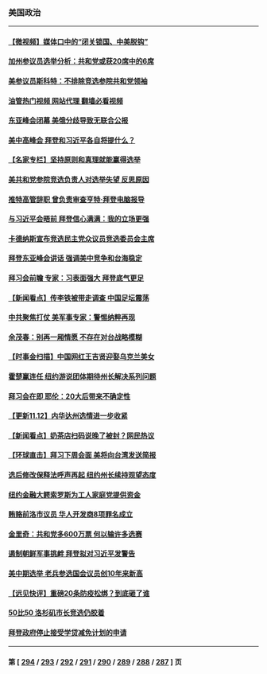 ### 美国政治
---
#### [【微视频】媒体口中的“闭关锁国、中美脱钩”](../../pages/ncid1078159/n13865110.md?11140845) 
#### [加州参议员选举分析：共和党或获20席中的6席](../../pages/ncid1078159/n13865253.md?11140845) 
#### [美参议员斯科特：不排除竞选参院共和党领袖](../../pages/ncid1078159/n13865215.md?11140845) 
#### [油管热门视频 网站代理 翻墙必看视频](http://138.2.39.72:81/youtube.html?epic-marker?11140845)
#### [东亚峰会闭幕 美俄分歧导致无联合公报](../../pages/ncid1078159/n13865227.md?11140845) 
#### [美中高峰会 拜登和习近平各自将提什么？](../../pages/ncid1078159/n13865184.md?11140845) 
#### [【名家专栏】坚持原则和真理就能赢得选举](../../pages/ncid1078159/n13865086.md?11140845) 
#### [美共和党参院竞选负责人对选举失望 反思原因](../../pages/ncid1078159/n13865166.md?11140845) 
#### [推特高管辞职 曾负责审查亨特‧拜登电脑报导](../../pages/ncid1078159/n13865162.md?11140845) 
#### [与习近平会晤前 拜登信心满满：我的立场更强](../../pages/ncid1078159/n13865043.md?11140845) 
#### [卡德纳斯宣布竞选民主党众议员竞选委员会主席](../../pages/ncid1078159/n13863688.md?11140845) 
#### [拜登东亚峰会讲话 强调美中竞争和台海稳定](../../pages/ncid1078159/n13865106.md?11140845) 
#### [拜习会前瞻 专家：习表面强大 拜登底气更足](../../pages/ncid1078159/n13865041.md?11140845) 
#### [【新闻看点】传李铁被带走调查 中国足坛震荡](../../pages/ncid1078159/n13865071.md?11140845) 
#### [中共聚焦打仗 美军事专家：警惕纳粹再现](../../pages/ncid1078159/n13864932.md?11140845) 
#### [余茂春：别再一厢情愿 不存在对台战略模糊](../../pages/ncid1078159/n13864853.md?11140845) 
#### [【时事金扫描】中国网红王吉贤迎娶乌克兰美女](../../pages/ncid1078159/n13864751.md?11140845) 
#### [霍楚赢连任 纽约游说团体期待州长解决系列问题](../../pages/ncid1078159/n13864804.md?11140845) 
#### [拜习会在即 耶伦：20大后带来不确定性](../../pages/ncid1078159/n13864805.md?11140845) 
#### [【更新11.12】内华达州选情进一步收紧](../../pages/ncid1078159/n13864677.md?11140845) 
#### [【新闻看点】奶茶店扫码说晚了被封？网民热议](../../pages/ncid1078159/n13864380.md?11140845) 
#### [【环球直击】拜习下周会面 美将向台湾发送简报](../../pages/ncid1078159/n13864175.md?11140845) 
#### [选后修改保释法呼声再起 纽约州长续持观望态度](../../pages/ncid1078159/n13864486.md?11140845) 
#### [纽约金融大鳄索罗斯为工人家庭党提供资金](../../pages/ncid1078159/n13864513.md?11140845) 
#### [贿赂前洛市议员 华人开发商8项罪名成立](../../pages/ncid1078159/n13864572.md?11140845) 
#### [金里奇：共和党多600万票 何以输许多选赛](../../pages/ncid1078159/n13864496.md?11140845) 
#### [遏制朝鲜军事挑衅 拜登拟对习近平发警告](../../pages/ncid1078159/n13864467.md?11140845) 
#### [美中期选举 老兵参选国会议员创10年来新高](../../pages/ncid1078159/n13864385.md?11140845) 
#### [【远见快评】重磅20条防疫松绑？到底砸了谁](../../pages/ncid1078159/n13864407.md?11140845) 
#### [50比50 洛杉矶市长竞选仍胶着](../../pages/ncid1078159/n13864442.md?11140845) 
#### [拜登政府停止接受学贷减免计划的申请](../../pages/ncid1078159/n13864376.md?11140845) 

---
#### 第 [ [294](./294.md?11140845) / [293](./293.md?11140845) / [292](./292.md?11140845) / [291](./291.md?11140845) / [290](./290.md?11140845) / [289](./289.md?11140845) / [288](./288.md?11140845) / [287](./287.md?11140845) ] 页
